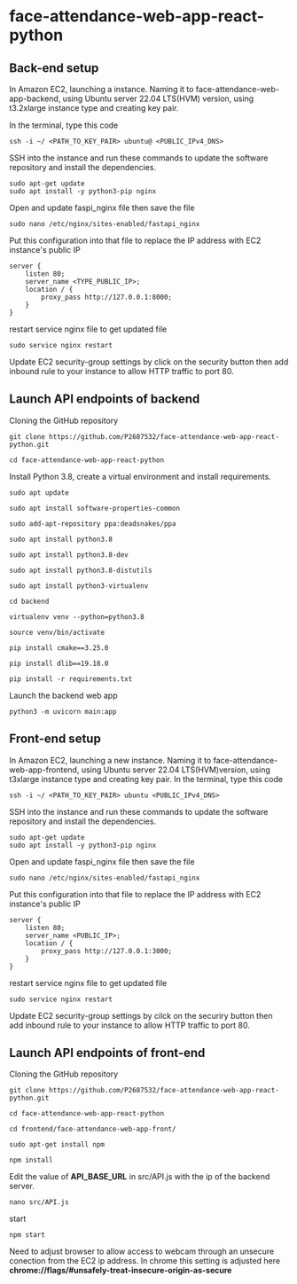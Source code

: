 # face-attendance-web-app-react-python
## Back-end setup
In Amazon EC2, launching a instance. Naming it to face-attendance-web-app-backend, using Ubuntu server 22.04 LTS(HVM) version, using t3.2xlarge instance type and creating key pair.

In the terminal, type this code

    ssh -i ~/ <PATH_TO_KEY_PAIR> ubuntu@ <PUBLIC_IPv4_DNS>

SSH into the instance and run these commands to update the software repository and install the dependencies.

    sudo apt-get update
    sudo apt install -y python3-pip nginx

Open and update faspi_nginx file then save the file

    sudo nano /etc/nginx/sites-enabled/fastapi_nginx

Put this configuration into that file to replace the IP address with EC2 instance's public IP

    server {
        listen 80;   
        server_name <TYPE_PUBLIC_IP>;    
        location / {        
            proxy_pass http://127.0.0.1:8000;    
        }
    }

restart service nginx file to get updated file 

    sudo service nginx restart

Update EC2 security-group settings by click on the security button then add inbound rule to your instance to allow HTTP traffic to port 80.

## Launch API endpoints of backend

Cloning the GitHub repository
 
    git clone https://github.com/P2687532/face-attendance-web-app-react-python.git
   
    cd face-attendance-web-app-react-python

Install Python 3.8, create a virtual environment and install requirements.

    sudo apt update

    sudo apt install software-properties-common

    sudo add-apt-repository ppa:deadsnakes/ppa

    sudo apt install python3.8

    sudo apt install python3.8-dev

    sudo apt install python3.8-distutils

    sudo apt install python3-virtualenv
    
    cd backend

    virtualenv venv --python=python3.8

    source venv/bin/activate
    
    pip install cmake==3.25.0

    pip install dlib==19.18.0

    pip install -r requirements.txt

Launch the backend web app

    python3 -m uvicorn main:app

## Front-end setup
In Amazon EC2, launching a new instance. Naming it to face-attendance-web-app-frontend, using Ubuntu server 22.04 LTS(HVM)version, using t3xlarge instance type and creating key pair.
In the terminal, type this code

    ssh -i ~/ <PATH_TO_KEY_PAIR> ubuntu <PUBLIC_IPv4_DNS>

SSH into the instance and run these commands to update the software repository and install the dependencies.

    sudo apt-get update
    sudo apt install -y python3-pip nginx

Open and update faspi_nginx file then save the file

    sudo nano /etc/nginx/sites-enabled/fastapi_nginx

Put this configuration into that file to replace the IP address with EC2 instance's public IP

    server {
        listen 80;   
        server_name <PUBLIC_IP>;    
        location / {        
            proxy_pass http://127.0.0.1:3000;    
        }
    }

restart service nginx file to get updated file

    sudo service nginx restart

Update EC2 security-group settings by cilck on the securiry button then add inbound rule to your instance to allow HTTP traffic to port 80.

## Launch API endpoints of front-end
Cloning the GitHub repository
 
    git clone https://github.com/P2687532/face-attendance-web-app-react-python.git
   
    cd face-attendance-web-app-react-python
    
    cd frontend/face-attendance-web-app-front/
    
    sudo apt-get install npm
    
    npm install

Edit the value of __API_BASE_URL__ in src/API.js with the ip of the backend server.
    
    nano src/API.js

start
    
    npm start

Need to adjust browser to allow access to webcam through an unsecure conection from the EC2 ip address. In chrome this setting is adjusted here __chrome://flags/#unsafely-treat-insecure-origin-as-secure__
